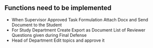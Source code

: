 ## Functions need to be implemented

- When Supervisor Approved Task Formulation Attach Docx and Send Document to the Student
- For Study Department Create Export as Document List of Reviewer Questions given during Final Defense
- Head of Department Edit topics and approve it